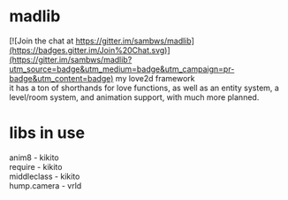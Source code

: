 # madlib

[![Join the chat at https://gitter.im/sambws/madlib](https://badges.gitter.im/Join%20Chat.svg)](https://gitter.im/sambws/madlib?utm_source=badge&utm_medium=badge&utm_campaign=pr-badge&utm_content=badge)
my love2d framework  
it has a ton of shorthands for love functions, as well as an entity system, a level/room system, and animation support, with much more planned.  
# libs in use  
anim8 - kikito  
require - kikito  
middleclass - kikito   
hump.camera - vrld
